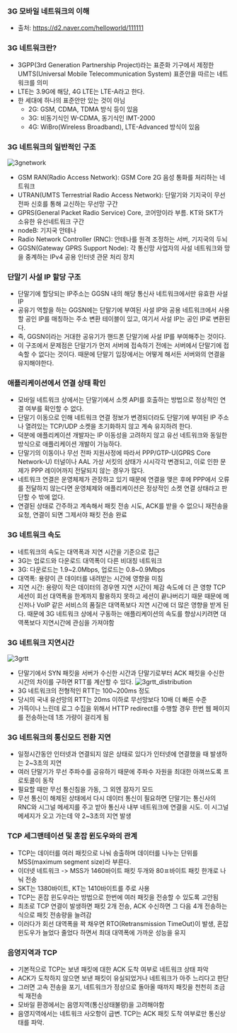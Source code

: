 ### 3G 모바일 네트워크의 이해
- 출처: https://d2.naver.com/helloworld/111111

### 3G 네트워크란?
- 3GPP(3rd Generation Partnership Project)라는 표준화 기구에서 제정한 UMTS(Universal Mobile Telecommunication System) 표준안을 따르는 네트워크를 의미
- LTE는 3.9G에 해당, 4G LTE는 LTE-A라고 한다.
- 한 세대에 하나의 표준안만 있는 것이 아님
  - 2G: GSM, CDMA, TDMA 방식 등이 있음
  - 3G: 비동기식인 W-CDMA, 동기식인 IMT-2000
  - 4G: WiBro(Wireless Broadband), LTE-Advanced 방식이 있음

### 3G 네트워크의 일반적인 구조
![3gnetwork](../images/3gnetwork.png)
- GSM RAN(Radio Access Network): GSM Core 2G 음성 통화를 처리하는 네트워크
- UTRAN(UMTS Terrestrial Radio Access Network): 단말기와 기지국이 무선 전파 신호를 통해 교신하는 무선망 구간
- GPRS(General Packet Radio Service) Core, 코어망이라 부름. KT와 SKT가 소유한 유선네트워크 구간
- nodeB: 기지국 안테나
- Radio Network Controller (RNC): 안테나를 원격 조정하는 서버, 기지국의 두뇌
- GGSN(Gateway GPRS Support Node): 각 통신망 사업자의 사설 네트워크와 망을 중계하는 IPv4 공용 인터넷 관문 처리 장치

### 단말기 사설 IP 할당 구조
- 단말기에 할당되는 IP주소는 GGSN 내의 해당 통신사 네트워크에서만 유효한 사설 IP
- 공유기 역할을 하는 GGSN에는 단말기에 부여된 사설 IP와 공용 네트워크에서 사용할 공인 IP를 매칭하는 주소 변환 테이블이 있고, 여기서 사설 IP는 공인 IP로 변환된다.
- 즉, GGSN이라는 거대한 공유기가 핸드폰 단말기에 사설 IP를 부여해주는 것이다.
- 이 구조에서 문제점은 단말기가 먼저 서버에 접속하기 전에는 서버에서 단말기에 접속할 수 없다는 것이다. 때문에 단말기 입장에서는 어떻게 해서든 서버와의 연결을 유지해야한다.

### 애플리케이션에서 연결 상태 확인
- 모바일 네트워크 상에서는 단말기에서 소켓 API를 호출하는 방법으로 정상적인 연결 여부를 확인할 수 없다.
- 단말기 이동으로 인해 네트워크 연결 정보가 변경되더라도 단말기에 부여된 IP 주소나 열려있는 TCP/UDP 소켓을 초기화하지 않고 계속 유지하려 한다.
- 덕분에 애플리케이션 개발자는 IP 이동성을 고려하지 않고 유선 네트워크와 동일한 방식으로 애플리케이션 개발이 가능하다.
- 단말기의 이동이나 무선 전파 지원사정에 따라서 PPP/GTP-U(GPRS Core Network-U) 터널이나 AAL 가상 서킷의 상태가 시시각각 변경되고, 이로 인한 문제가 PPP 레이어까지 전달되지 않는 경우가 많다.
- 네트워크 연결은 운영체제가 관장하고 있기 때문에 연결을 맺은 후에 PPP에서 오류를 전달하지 않는다면 운영체제와 애플리케이션은 정상적인 소켓 연결 상태라고 판단할 수 밖에 없다.
- 연결된 상태로 간주하고 계속해서 패킷 전송 시도, ACK를 받을 수 없으니 재전송을 요청, 연결이 되면 그제서야 패킷 전송 완료

### 3G 네트워크 속도
- 네트워크의 속도는 대역폭과 지연 시간을 기준으로 접근
- 3G는 업로드와 다운로드 대역폭이 다른 비대칭 네트워크
- 3G: 다운로드는 1.9~2.0Mbps, 업로드는 0.8~0.9Mbps
- 대역폭: 용량이 큰 데이터를 내려받는 시간에 영향을 미침
- 지연 시간: 용량이 작은 데이터의 경우엔 지연 시간이 체감 속도에 더 큰 영향
  TCP 세션이 회선 대역폭을 한계까지 활용하지 못하고 세션이 끝나버리기 때문
  때문에 메신저나 VoIP 같은 서비스의 품질은 대역폭보다 지연 시간에 더 많은 영향을 받게 된다.
  때문에 3G 네트워크 상에서 구동하는 애플리케이션의 속도를 향상시키려면 대역폭보다 지연시간에 관심을 가져야함

### 3G 네트워크 지연시간
![3grtt](../images/3grtt.png)
- 단말기에서 SYN 패킷을 서버가 수신한 시간과 단말기로부터 ACK 패킷을 수신한 시간의 차이를 구하면 RTT를 계산할 수 있다.
![3grtt_distribution](../images/3grtt_distribution.png)
- 3G 네트워크의 전형적인 RTT는 100~200ms 정도
- 당시의 국내 유선망의 RTT는 20ms 이하로 무선망보다 10배 더 빠른 수준
- 가뜩이나 느린데 로그 수집을 위해서 HTTP redirect를 수행할 경우 한번 웹 페이지를 전송하는데 1초 가량이 걸리게 됨

### 3G 네트워크의 통신모드 전환 지연
- 일정시간동안 인터넷과 연결되지 않은 상태로 있다가 인터넷에 연결했을 때 발생하는 2~3초의 지연
- 여러 단말기가 무선 주파수를 공유하기 때문에 주파수 자원을 최대한 아껴쓰도록 프로토콜이 동작
- 필요할 때만 무선 통신침을 가동, 그 외엔 잠자기 모드
- 무선 통신이 해제된 상태에서 다시 데이터 통신이 필요하면 단말기는 통신사의 RNC와 시그널 메세지를 주고 받아 통신사 내부 네트워크에 연결을 시도. 이 시그널 메세지가 오고 가는데 약 2~3초의 지연 발생

### TCP 세그맨테이션 및 혼잡 윈도우와의 관계
- TCP는 데이터를 여러 패킷으로 나눠 송출하며 데이터를 나누는 단위를 MSS(maximum segment size)라 부른다.
- 이더넷 네트워크 -> MSS가 1460바이트 패킷 두개와 80ㅍ바이트 패킷 한개로 나눠 전송
- SKT는 1380바이트, KT는 1410바이트를 주로 사용
- TCP는 혼잡 윈도우라는 방법으로 한번에 여러 패킷을 전송할 수 있도록 고안됨
- 최초로 TCP 연결이 발생하면 패킷 2개 전송, ACK 수신하면 그 다음 4개 전송하는 식으로 패킷 전송량을 늘려감
- 이러다가 회선 대역폭을 꽉 채우면 RTO(Retransmission TimeOut)이 발생, 혼잡 윈도우가 늘었다 줄었다 하면서 최대 대역폭에 가까운 성능을 유지

### 음영지역과 TCP
- 기본적으로 TCP는 보낸 패킷에 대한 ACK 도착 여부로 네트워크 상태 파악
- ACK가 도착하지 않으면 보낸 패킷이 유실되었거나 네트워크가 아주 느리다고 판단
- 그러면 고속 전송을 포기, 네트워크가 정상으로 돌아올 때까지 패킷을 천천히 조금씩 재전송
- 모바일 환경에서는 음영지역(통신상태불량)을 고려해야함
- 음영지역에서는 네트워크 사오항이 급변. TCP는 ACK 패킷 도착 여부로만 통신상태를 파악. 
